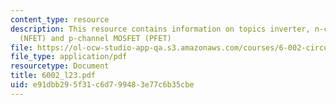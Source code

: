 ```yaml
---
content_type: resource
description: This resource contains information on topics inverter, n-channel MOSFET
  (NFET) and p-channel MOSFET (PFET)
file: https://ol-ocw-studio-app-qa.s3.amazonaws.com/courses/6-002-circuits-and-electronics-spring-2007/e91dbb295f31c6d799483e77c6b35cbe_6002_l23.pdf
file_type: application/pdf
resourcetype: Document
title: 6002_l23.pdf
uid: e91dbb29-5f31-c6d7-9948-3e77c6b35cbe
---
```

